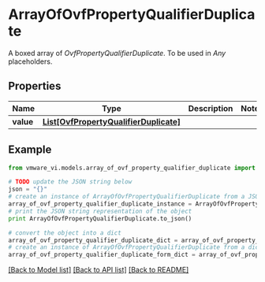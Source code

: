 # ArrayOfOvfPropertyQualifierDuplicate

A boxed array of *OvfPropertyQualifierDuplicate*. To be used in *Any* placeholders. 

## Properties
Name | Type | Description | Notes
------------ | ------------- | ------------- | -------------
**value** | [**List[OvfPropertyQualifierDuplicate]**](OvfPropertyQualifierDuplicate.md) |  | 

## Example

```python
from vmware_vi.models.array_of_ovf_property_qualifier_duplicate import ArrayOfOvfPropertyQualifierDuplicate

# TODO update the JSON string below
json = "{}"
# create an instance of ArrayOfOvfPropertyQualifierDuplicate from a JSON string
array_of_ovf_property_qualifier_duplicate_instance = ArrayOfOvfPropertyQualifierDuplicate.from_json(json)
# print the JSON string representation of the object
print ArrayOfOvfPropertyQualifierDuplicate.to_json()

# convert the object into a dict
array_of_ovf_property_qualifier_duplicate_dict = array_of_ovf_property_qualifier_duplicate_instance.to_dict()
# create an instance of ArrayOfOvfPropertyQualifierDuplicate from a dict
array_of_ovf_property_qualifier_duplicate_form_dict = array_of_ovf_property_qualifier_duplicate.from_dict(array_of_ovf_property_qualifier_duplicate_dict)
```
[[Back to Model list]](../README.md#documentation-for-models) [[Back to API list]](../README.md#documentation-for-api-endpoints) [[Back to README]](../README.md)


